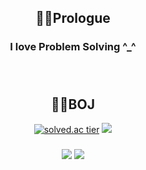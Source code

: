 <div align="center">
  
## 🧙‍♂️Prologue
### I love Problem Solving ^_^</br></br></br>

## 👨‍💻BOJ
[![solved.ac tier](http://mazassumnida.wtf/api/v2/generate_badge?boj=kcj1607)](https://solved.ac/kcj1607)
<img src="http://mazandi.herokuapp.com/api?handle=kcj1607&theme=warm"/>
### <img src="https://img.shields.io/badge/C99-9999FF?style=social&logo=C&logoColor=royalblue"/> <img src="https://img.shields.io/badge/C++-00599C?style=social&logo=C%2B%2B&logoColor=midnightblue"/>
